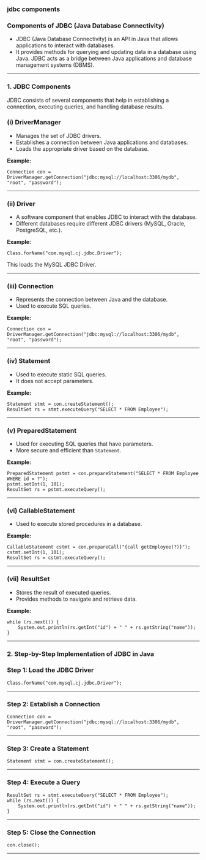 ### jdbc components
### Components of JDBC (Java Database Connectivity)

- JDBC (Java Database Connectivity) is an API in Java that allows applications to interact with databases. 
- It provides methods for querying and updating data in a database using Java. JDBC acts as a bridge between Java applications and database management systems (DBMS).

---

### 1. JDBC Components
JDBC consists of several components that help in establishing a connection, executing queries, and handling database results.

### (i) DriverManager
- Manages the set of JDBC drivers.
- Establishes a connection between Java applications and databases.
- Loads the appropriate driver based on the database.

**Example:**
```
Connection con = DriverManager.getConnection("jdbc:mysql://localhost:3306/mydb", "root", "password");
```

---

### (ii) Driver
- A software component that enables JDBC to interact with the database.
- Different databases require different JDBC drivers (MySQL, Oracle, PostgreSQL, etc.).

**Example:**
```
Class.forName("com.mysql.cj.jdbc.Driver");
```
This loads the MySQL JDBC Driver.

---

### (iii) Connection
- Represents the connection between Java and the database.
- Used to execute SQL queries.

**Example:**
```
Connection con = DriverManager.getConnection("jdbc:mysql://localhost:3306/mydb", "root", "password");
```
---

### (iv) Statement
- Used to execute static SQL queries.
- It does not accept parameters.

**Example:**
```
Statement stmt = con.createStatement();
ResultSet rs = stmt.executeQuery("SELECT * FROM Employee");
```

---

### (v) PreparedStatement
- Used for executing SQL queries that have parameters.
- More secure and efficient than `Statement`.

**Example:**
```
PreparedStatement pstmt = con.prepareStatement("SELECT * FROM Employee WHERE id = ?");
pstmt.setInt(1, 101);
ResultSet rs = pstmt.executeQuery();
```

---

### (vi) CallableStatement
- Used to execute stored procedures in a database.

**Example:**
```
CallableStatement cstmt = con.prepareCall("{call getEmployee(?)}");
cstmt.setInt(1, 101);
ResultSet rs = cstmt.executeQuery();
```

---

### (vii) ResultSet
- Stores the result of executed queries.
- Provides methods to navigate and retrieve data.

**Example:**
```
while (rs.next()) {
    System.out.println(rs.getInt("id") + " " + rs.getString("name"));
}
```

---

### 2. Step-by-Step Implementation of JDBC in Java

### Step 1: Load the JDBC Driver
```
Class.forName("com.mysql.cj.jdbc.Driver");
```
---

### Step 2: Establish a Connection
```
Connection con = DriverManager.getConnection("jdbc:mysql://localhost:3306/mydb", "root", "password");
```
---

### Step 3: Create a Statement
```
Statement stmt = con.createStatement();
```
---

### Step 4: Execute a Query
```
ResultSet rs = stmt.executeQuery("SELECT * FROM Employee");
while (rs.next()) {
    System.out.println(rs.getInt("id") + " " + rs.getString("name"));
}
```
---

### Step 5: Close the Connection
```
con.close();
```

---

